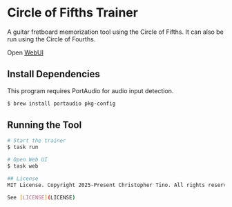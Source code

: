 # Circle of Fifths Trainer

A guitar fretboard memorization tool using the Circle of Fifths. It can also be run using the Circle of Fourths.

Open [WebUI](http://localhost:8080/)

## Install Dependencies

This program requires PortAudio for audio input detection.

```sh
$ brew install portaudio pkg-config
```

## Running the Tool

```sh
# Start the trainer
$ task run

# Open Web UI
$ task web

## License
MIT License. Copyright 2025-Present Christopher Tino. All rights reserved.

See [LICENSE](LICENSE)
```
